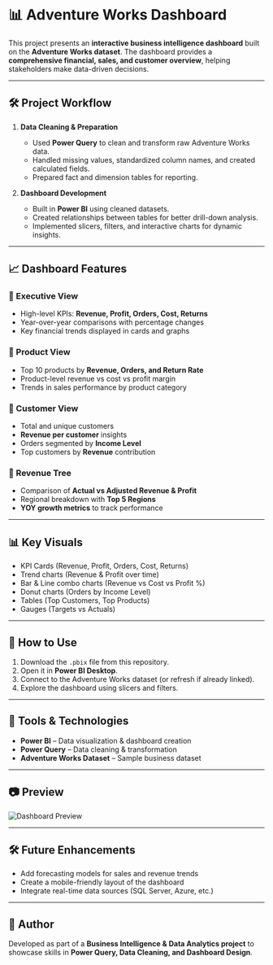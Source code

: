 # 📊 Adventure Works Dashboard

This project presents an **interactive business intelligence dashboard** built on the **Adventure Works dataset**. The dashboard provides a **comprehensive financial, sales, and customer overview**, helping stakeholders make data-driven decisions.

---

## 🛠️ Project Workflow

1. **Data Cleaning & Preparation**

   * Used **Power Query** to clean and transform raw Adventure Works data.
   * Handled missing values, standardized column names, and created calculated fields.
   * Prepared fact and dimension tables for reporting.

2. **Dashboard Development**

   * Built in **Power BI** using cleaned datasets.
   * Created relationships between tables for better drill-down analysis.
   * Implemented slicers, filters, and interactive charts for dynamic insights.

---

## 📈 Dashboard Features

### 🔹 Executive View

* High-level KPIs: **Revenue, Profit, Orders, Cost, Returns**
* Year-over-year comparisons with percentage changes
* Key financial trends displayed in cards and graphs

### 🔹 Product View

* Top 10 products by **Revenue, Orders, and Return Rate**
* Product-level revenue vs cost vs profit margin
* Trends in sales performance by product category

### 🔹 Customer View

* Total and unique customers
* **Revenue per customer** insights
* Orders segmented by **Income Level**
* Top customers by **Revenue** contribution

### 🔹 Revenue Tree

* Comparison of **Actual vs Adjusted Revenue & Profit**
* Regional breakdown with **Top 5 Regions**
* **YOY growth metrics** to track performance

---

## 📊 Key Visuals

* KPI Cards (Revenue, Profit, Orders, Cost, Returns)
* Trend charts (Revenue & Profit over time)
* Bar & Line combo charts (Revenue vs Cost vs Profit %)
* Donut charts (Orders by Income Level)
* Tables (Top Customers, Top Products)
* Gauges (Targets vs Actuals)

---

## 🚀 How to Use

1. Download the `.pbix` file from this repository.
2. Open it in **Power BI Desktop**.
3. Connect to the Adventure Works dataset (or refresh if already linked).
4. Explore the dashboard using slicers and filters.

---

## 📌 Tools & Technologies

* **Power BI** – Data visualization & dashboard creation
* **Power Query** – Data cleaning & transformation
* **Adventure Works Dataset** – Sample business dataset

---

## 📷 Preview

![Dashboard Preview](db455bfd-41e7-462c-802c-8cf5fc4d9a8f.png)

---

## 🛠️ Future Enhancements

* Add forecasting models for sales and revenue trends
* Create a mobile-friendly layout of the dashboard
* Integrate real-time data sources (SQL Server, Azure, etc.)

---

## 👤 Author

Developed as part of a **Business Intelligence & Data Analytics project** to showcase skills in **Power Query, Data Cleaning, and Dashboard Design**.
